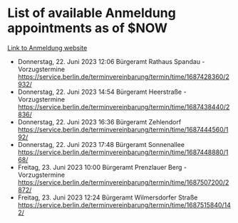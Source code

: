 # List of available Anmeldung appointments as of $NOW
[Link to Anmeldung website](https://service.berlin.de/terminvereinbarung/termin/tag.php?termin=1&anliegen[]=120686&dienstleisterlist=122210,122217,327316,122219,327312,122227,327314,122231,327346,122243,327348,122254,122252,329742,122260,329745,122262,329748,122271,327278,122273,327274,122277,327276,330436,122280,327294,122282,327290,122284,327292,122291,327270,122285,327266,122286,327264,122296,327268,150230,329760,122297,327286,122294,327284,122312,329763,122314,329775,122304,327330,122311,327334,122309,327332,317869,122281,327352,122279,329772,122283,122276,327324,122274,327326,122267,329766,122246,327318,122251,327320,122257,327322,122208,327298,122226,327300&herkunft=http%3A%2F%2Fservice.berlin.de%2Fdienstleistung%2F120686%2F)
- Donnerstag, 22. Juni 2023 12:06 Bürgeramt Rathaus Spandau - Vorzugstermine https://service.berlin.de/terminvereinbarung/termin/time/1687428360/2932/
- Donnerstag, 22. Juni 2023 14:54 Bürgeramt Heerstraße - Vorzugstermine https://service.berlin.de/terminvereinbarung/termin/time/1687438440/2836/
- Donnerstag, 22. Juni 2023 16:36 Bürgeramt Zehlendorf https://service.berlin.de/terminvereinbarung/termin/time/1687444560/192/
- Donnerstag, 22. Juni 2023 17:48 Bürgeramt Sonnenallee https://service.berlin.de/terminvereinbarung/termin/time/1687448880/168/
- Freitag, 23. Juni 2023 10:00 Bürgeramt Prenzlauer Berg - Vorzugstermine https://service.berlin.de/terminvereinbarung/termin/time/1687507200/2872/
- Freitag, 23. Juni 2023 12:24 Bürgeramt Wilmersdorfer Straße https://service.berlin.de/terminvereinbarung/termin/time/1687515840/142/
